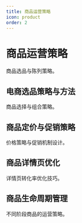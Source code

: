 ```yaml
---
title: 商品运营策略
icon: product
order: 2
---
```


# 商品运营策略

商品选品与陈列策略。

## 电商选品策略与方法

商品选择与组合策略。

## 商品定价与促销策略

价格策略与促销机制设计。

## 商品详情页优化

详情页转化率优化技巧。

## 商品生命周期管理

不同阶段商品的运营策略。

